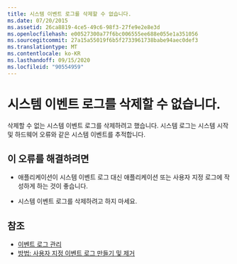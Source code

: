 ```yaml
---
title: 시스템 이벤트 로그를 삭제할 수 없습니다.
ms.date: 07/20/2015
ms.assetid: 26ca8819-4ce5-49c6-98f3-27fe9e2e8e3d
ms.openlocfilehash: e00527300a77f6bc006555ee688e055e1a351056
ms.sourcegitcommit: 27a15a55019f6b5f2733961738babe94aec0def3
ms.translationtype: MT
ms.contentlocale: ko-KR
ms.lasthandoff: 09/15/2020
ms.locfileid: "90554959"
---
```

# <a name="system-event-log-cannot-be-deleted"></a>시스템 이벤트 로그를 삭제할 수 없습니다.
삭제할 수 없는 시스템 이벤트 로그를 삭제하려고 했습니다. 시스템 로그는 시스템 시작 및 하드웨어 오류와 같은 시스템 이벤트를 추적합니다.  
  
## <a name="to-correct-this-error"></a>이 오류를 해결하려면  
  
- 애플리케이션이 시스템 이벤트 로그 대신 애플리케이션 또는 사용자 지정 로그에 작성하게 하는 것이 좋습니다.  
  
- 시스템 이벤트 로그를 삭제하려고 하지 마세요.  
  
## <a name="see-also"></a>참조

- [이벤트 로그 관리](/previous-versions/visualstudio/visual-studio-2008/4f69axw4(v=vs.90))
- [방법: 사용자 지정 이벤트 로그 만들기 및 제거](/previous-versions/visualstudio/visual-studio-2008/49dwckkz(v=vs.90))
